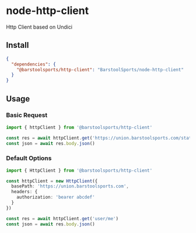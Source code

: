 # node-http-client

Http Client based on Undici

## Install

```json
{
  "dependencies": {
    "@barstoolsports/http-client": "BarstoolSports/node-http-client"
  }
}
```

## Usage

### Basic Request

```typescript
import { httpClient } from '@barstoolsports/http-client'

const res = await httpClient.get('https://union.barstoolsports.com/status')
const json = await res.body.json()
```

### Default Options

```typescript
import { HttpClient } from '@barstoolsports/http-client'

const httpClient = new HttpClient({
  basePath: 'https://union.barstoolsports.com',
  headers: {
    authorization: 'bearer abcdef'
  }
})

const res = await httpClient.get('user/me')
const json = await res.body.json()
```
